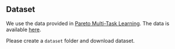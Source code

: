 ## Dataset
We use the data provided in [Pareto Multi-Task Learning](https://papers.nips.cc/paper/9374-pareto-multi-task-learning).
The data is available [here](https://drive.google.com/drive/folders/1d1OFgCT_pZIVpibyhlyZEc0Wc7Wf-uF0?usp=share_link).

Please create a `dataset` folder and download dataset.